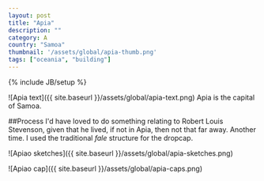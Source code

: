 ```yaml
---
layout: post
title: "Apia"
description: ""
category: A
country: "Samoa"
thumbnail: '/assets/global/apia-thumb.png'
tags: ["oceania", "building"]
---
```

{% include JB/setup %}

![Apia text]({{ site.baseurl }}/assets/global/apia-text.png)
Apia is the capital of Samoa.

##Process
I'd have loved to do something relating to Robert Louis Stevenson, given that he lived, if not in Apia, then not that far away. Another time. I used the traditional *fale* structure for the dropcap.

![Apiao sketches]({{ site.baseurl }}/assets/global/apia-sketches.png)


![Apiao cap]({{ site.baseurl }}/assets/global/apia-caps.png)
